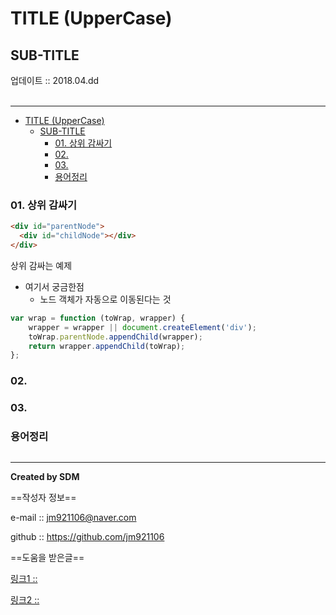 # TITLE (UpperCase)
## SUB-TITLE
<div class="pull-right">  업데이트 :: 2018.04.dd </div><br>

---

<!-- @import "[TOC]" {cmd="toc" depthFrom=1 depthTo=6 orderedList=false} -->
<!-- code_chunk_output -->

* [TITLE (UpperCase)](#title-uppercase)
	* [SUB-TITLE](#sub-title)
		* [01. 상위 감싸기](#01-상위-감싸기)
		* [02.](#02)
		* [03.](#03)
		* [용어정리](#용어정리)

<!-- /code_chunk_output -->



### 01. 상위 감싸기

```html
<div id="parentNode">
  <div id="childNode"></div>
</div>
```

상위 감싸는 예제

- 여기서 궁금한점
	- 노드 객체가 자동으로 이동된다는 것

```js
var wrap = function (toWrap, wrapper) {
    wrapper = wrapper || document.createElement('div');
    toWrap.parentNode.appendChild(wrapper);
    return wrapper.appendChild(toWrap);
};
```

### 02.

### 03.

### 용어정리
```

```

---

**Created by SDM**

==작성자 정보==

e-mail :: jm921106@naver.com

github :: https://github.com/jm921106

==도움을 받은글==

[링크1 :: ]()

[링크2 :: ]()
